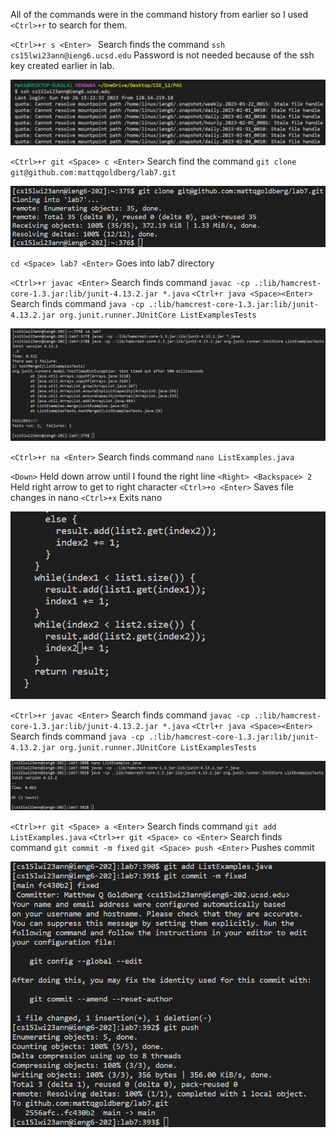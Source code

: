 All of the commands were in the command history from earlier so I used `<Ctrl>+r` to search for them.


`<Ctrl>+r s <Enter> `
Search finds the command `ssh cs15lwi23ann@ieng6.ucsd.edu`
Password is not needed because of the ssh key created earlier in lab.

![Image](https://github.com/mattqgoldberg/cse15l-lab-reports/blob/main/img/Report%204/step4.png?RAW=true)

`<Ctrl>+r git <Space> c <Enter>`
Search find the command `git clone git@github.com:mattqgoldberg/lab7.git`

![Image](https://github.com/mattqgoldberg/cse15l-lab-reports/blob/main/img/Report%204/step5.png?RAW=true)

`cd <Space> lab7 <Enter>`
Goes into lab7 directory

`<Ctrl>+r javac <Enter>`
Search finds command `javac -cp .:lib/hamcrest-core-1.3.jar:lib/junit-4.13.2.jar *.java`
`<Ctrl+r java <Space><Enter>`
Search finds command `java -cp .:lib/hamcrest-core-1.3.jar:lib/junit-4.13.2.jar org.junit.runner.JUnitCore ListExamplesTests`

![Image](https://github.com/mattqgoldberg/cse15l-lab-reports/blob/main/img/Report%204/step6.png?RAW=true)

`<Ctrl>+r na <Enter>`
Search finds command `nano ListExamples.java`

`<Down>`
Held down arrow until I found the right line
`<Right> <Backspace> 2`
Held right arrow to get to right character
`<Ctrl>+o <Enter>`
Saves file changes in nano
`<Ctrl>+x`
Exits nano

![Image](https://github.com/mattqgoldberg/cse15l-lab-reports/blob/main/img/Report%204/step7.png?RAW=true)

`<Ctrl>+r javac <Enter>`
Search finds command `javac -cp .:lib/hamcrest-core-1.3.jar:lib/junit-4.13.2.jar *.java`
`<Ctrl+r java <Space><Enter>`
Search finds command `java -cp .:lib/hamcrest-core-1.3.jar:lib/junit-4.13.2.jar org.junit.runner.JUnitCore ListExamplesTests`

![Image](https://github.com/mattqgoldberg/cse15l-lab-reports/blob/main/img/Report%204/step8.png?RAW=true)

`<Ctrl>+r git <Space> a <Enter>`
Search finds command `git add ListExamples.java`
`<Ctrl>+r git <Space> co <Enter>`
Search finds command `git commit -m fixed`
`git <Space> push <Enter>`
Pushes commit

![Image](https://github.com/mattqgoldberg/cse15l-lab-reports/blob/main/img/Report%204/step9.png?RAW=true)
